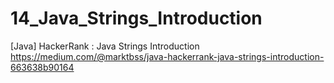 # 14_Java_Strings_Introduction
[Java] HackerRank : Java Strings Introduction
https://medium.com/@marktbss/java-hackerrank-java-strings-introduction-663638b90164

